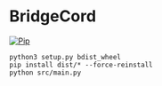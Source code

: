 # BridgeCord
[![Pip](https://github.com/onyx1a/BridgeCord/actions/workflows/pip.yml/badge.svg?branch=main)](https://github.com/onyx1a/BridgeCord/actions/workflows/pip.yml)
```
python3 setup.py bdist_wheel
pip install dist/* --force-reinstall
python src/main.py
```